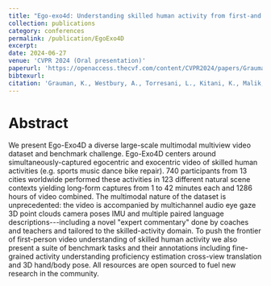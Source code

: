 ```yaml
---
title: "Ego-exo4d: Understanding skilled human activity from first-and third-person perspectives"
collection: publications
category: conferences
permalink: /publication/EgoExo4D
excerpt: 
date: 2024-06-27
venue: 'CVPR 2024 (Oral presentation)'
paperurl: 'https://openaccess.thecvf.com/content/CVPR2024/papers/Grauman_Ego-Exo4D_Understanding_Skilled_Human_Activity_from_First-_and_Third-Person_Perspectives_CVPR_2024_paper.pdf'
bibtexurl: 
citation: 'Grauman, K., Westbury, A., Torresani, L., Kitani, K., Malik, J., Afouras, T., ... & Wray, M. (2024). Ego-exo4d: Understanding skilled human activity from first-and third-person perspectives. In Proceedings of the IEEE/CVF Conference on Computer Vision and Pattern Recognition (pp. 19383-19400).'
---
```

Abstract
====
We present Ego-Exo4D a diverse large-scale multimodal multiview video dataset and benchmark challenge. Ego-Exo4D centers around simultaneously-captured egocentric and exocentric video of skilled human activities (e.g. sports music dance bike repair). 740 participants from 13 cities worldwide performed these activities in 123 different natural scene contexts yielding long-form captures from 1 to 42 minutes each and 1286 hours of video combined. The multimodal nature of the dataset is unprecedented: the video is accompanied by multichannel audio eye gaze 3D point clouds camera poses IMU and multiple paired language descriptions---including a novel "expert commentary" done by coaches and teachers and tailored to the skilled-activity domain. To push the frontier of first-person video understanding of skilled human activity we also present a suite of benchmark tasks and their annotations including fine-grained activity understanding proficiency estimation cross-view translation and 3D hand/body pose. All resources are open sourced to fuel new research in the community.
